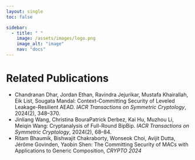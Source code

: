 ```yaml
---
layout: single
toc: false

sidebar:  
  - title: " "   
    image: /assets/images/logo.png
    image_alt: "image"
    nav: "docs"
---
```


# Related Publications

- Chandranan Dhar, Jordan Ethan, Ravindra Jejurikar, Mustafa Khairallah, Eik List, Sougata Mandal: Context-Committing Security of Leveled Leakage-Resilient AEAD. _IACR Transactions on Symmetric Cryptology_, 2024(2), 348–370. 
- Jinliang Wang, Christina BouraPatrick Derbez, Kai Hu, Muzhou Li, Meiqin Wang: Cryptanalysis of Full-Round BipBip. _IACR Transactions on Symmetric Cryptology_, 2024(2), 68–84.
- Ritam Bhaumik, Bishwajit Chakraborty, Wonseok Choi, Avijit Dutta, Jérôme Govinden, Yaobin Shen: The Committing Security of MACs with Applications to Generic Composition, _CRYPTO 2024_
